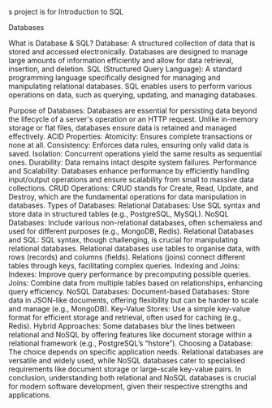 s project is for Introduction to SQL

Databases

What is Database & SQL?
Database:
A structured collection of data that is stored and accessed electronically. Databases are designed to manage large amounts of information efficiently and allow for data retrieval, insertion, and deletion.
SQL (Structured Query Language):
A standard programming language specifically designed for managing and manipulating relational databases. SQL enables users to perform various operations on data, such as querying, updating, and managing databases.

Purpose of Databases:
Databases are essential for persisting data beyond the lifecycle of a server's operation or an HTTP request. Unlike in-memory storage or flat files, databases ensure data is retained and managed effectively.
ACID Properties:
Atomicity: Ensures complete transactions or none at all.
Consistency: Enforces data rules, ensuring only valid data is saved.
Isolation: Concurrent operations yield the same results as sequential ones.
Durability: Data remains intact despite system failures.
Performance and Scalability:
Databases enhance performance by efficiently handling input/output operations and ensure scalability from small to massive data collections.
CRUD Operations:
CRUD stands for Create, Read, Update, and Destroy, which are the fundamental operations for data manipulation in databases.
Types of Databases:
Relational Databases: Use SQL syntax and store data in structured tables (e.g., PostgreSQL, MySQL).
NoSQL Databases: Include various non-relational databases, often schemaless and used for different purposes (e.g., MongoDB, Redis).
Relational Databases and SQL:
SQL syntax, though challenging, is crucial for manipulating relational databases.
Relational databases use tables to organise data, with rows (records) and columns (fields).
Relations (joins) connect different tables through keys, facilitating complex queries.
Indexing and Joins:
Indexes: Improve query performance by precomputing possible queries.
Joins: Combine data from multiple tables based on relationships, enhancing query efficiency.
NoSQL Databases:
Document-based Databases: Store data in JSON-like documents, offering flexibility but can be harder to scale and manage (e.g., MongoDB).
Key-Value Stores: Use a simple key-value format for efficient storage and retrieval, often used for caching (e.g., Redis).
Hybrid Approaches:
Some databases blur the lines between relational and NoSQL by offering features like document storage within a relational framework (e.g., PostgreSQL’s “hstore”).
Choosing a Database:
The choice depends on specific application needs. Relational databases are versatile and widely used, while NoSQL databases cater to specialised requirements like document storage or large-scale key-value pairs.
In conclusion, understanding both relational and NoSQL databases is crucial for modern software development, given their respective strengths and applications.

